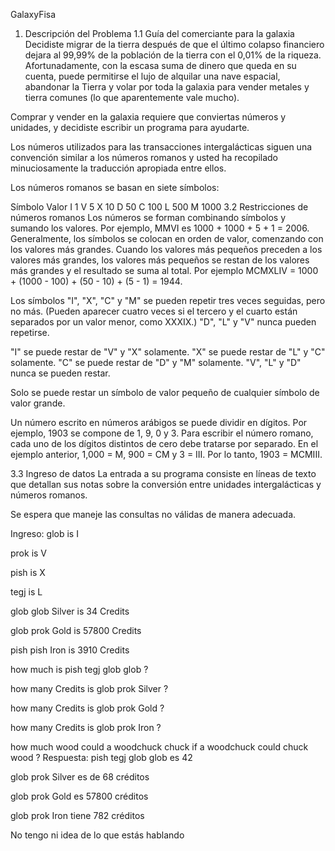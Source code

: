 GalaxyFisa

1. Descripción del Problema
1.1 Guía del comerciante para la galaxia
Decidiste migrar de la tierra después de que el último colapso financiero dejara al 99,99% de la población de la tierra con el 0,01% de la riqueza. Afortunadamente, con la escasa suma de dinero que queda en su cuenta, puede permitirse el lujo de alquilar una nave espacial, abandonar la Tierra y volar por toda la galaxia para vender metales y tierra comunes (lo que aparentemente vale mucho).

Comprar y vender en la galaxia requiere que conviertas números y unidades, y decidiste escribir un programa para ayudarte.

Los números utilizados para las transacciones intergalácticas siguen una convención similar a los números romanos y usted ha recopilado minuciosamente la traducción apropiada entre ellos.

Los números romanos se basan en siete símbolos:

Símbolo	Valor
I	1
V	5
X	10
D	50
C	100
L	500
M	1000
3.2 Restricciones de números romanos
Los números se forman combinando símbolos y sumando los valores. Por ejemplo, MMVI es 1000 + 1000 + 5 + 1 = 2006. Generalmente, los símbolos se colocan en orden de valor, comenzando con los valores más grandes. Cuando los valores más pequeños preceden a los valores más grandes, los valores más pequeños se restan de los valores más grandes y el resultado se suma al total. Por ejemplo MCMXLIV = 1000 + (1000 - 100) + (50 - 10) + (5 - 1) = 1944.

Los símbolos "I", "X", "C" y "M" se pueden repetir tres veces seguidas, pero no más. (Pueden aparecer cuatro veces si el tercero y el cuarto están separados por un valor menor, como XXXIX.) "D", "L" y "V" nunca pueden repetirse.

"I" se puede restar de "V" y "X" solamente. "X" se puede restar de "L" y "C" solamente. "C" se puede restar de "D" y "M" solamente. "V", "L" y "D" nunca se pueden restar.

Solo se puede restar un símbolo de valor pequeño de cualquier símbolo de valor grande.

Un número escrito en números arábigos se puede dividir en dígitos. Por ejemplo, 1903 se compone de 1, 9, 0 y 3. Para escribir el número romano, cada uno de los dígitos distintos de cero debe tratarse por separado. En el ejemplo anterior, 1,000 = M, 900 = CM y 3 = III. Por lo tanto, 1903 = MCMIII.

3.3 Ingreso de datos
La entrada a su programa consiste en líneas de texto que detallan sus notas sobre la conversión entre unidades intergalácticas y números romanos.

Se espera que maneje las consultas no válidas de manera adecuada.

Ingreso:
glob is I

prok is V

pish is X

tegj is L

glob glob Silver is 34 Credits

glob prok Gold is 57800 Credits

pish pish Iron is 3910 Credits

how much is pish tegj glob glob ?

how many Credits is glob prok Silver ?

how many Credits is glob prok Gold ?

how many Credits is glob prok Iron ?

how much wood could a woodchuck chuck if a woodchuck could chuck wood ?
Respuesta:
pish tegj glob glob es 42

glob prok Silver es de 68 créditos

glob prok Gold es 57800 créditos

glob prok Iron tiene 782 créditos

No tengo ni idea de lo que estás hablando
